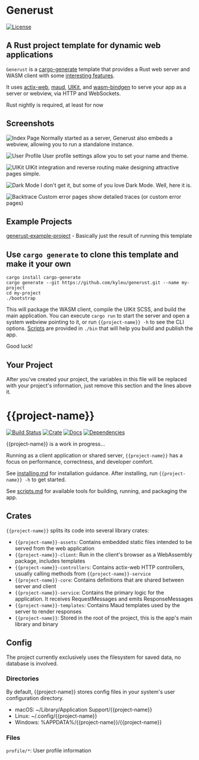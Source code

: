 # Generust

[![License](https://img.shields.io/badge/license-MIT-blue.svg)](License)

## A Rust project template for dynamic web applications

`Generust` is a [cargo-generate](https://github.com/ashleygwilliams/cargo-generate) template that provides a Rust web server and WASM client with some [interesting features](doc/features.md).

It uses [actix-web](https://actix.rs), [maud](https://maud.lambda.xyz), [UIKit](https://getuikit.com), and [wasm-bindgen](https://github.com/rustwasm/wasm-bindgen) to serve your app as a server or webview, via HTTP and WebSockets.

Rust nightly is required, at least for now

## Screenshots

![Index Page](doc/01_index.png)
Normally started as a server, Generust also embeds a webview, allowing you to run a standalone instance.

![User Profile](doc/02_profile.png)
User profile settings allow you to set your name and theme.

![UIKit](doc/03_gallery.png)
UIKit integration and reverse routing make designing attractive pages simple.

![Dark Mode](doc/04_gallery_dark.png)
I don't get it, but some of you love Dark Mode. Well, here it is.

![Backtrace](doc/05_backtrace.png)
Custom error pages show detailed traces (or custom error pages)

## Example Projects

[generust-example-project](https://github.com/kyleu/generust-example-project) - Basically just the result of running this template

## Use `cargo generate` to clone this template and make it your own

```script
cargo install cargo-generate
cargo generate --git https://github.com/kyleu/generust.git --name my-project
cd my-project
./bootstrap
```

This will package the WASM client, compile the UIKit SCSS, and build the main application.
You can execute `cargo run` to start the server and open a system webview pointing to it, or run `{{project-name}} -h` to see the CLI options.
[Scripts](doc/scripts.md) are provided in `./bin` that will help you build and publish the app.

Good luck!

## Your Project

After you've created your project, the variables in this file will be replaced with your project's information, just remove this section and the lines above it.

# {{project-name}}

[![Build Status](https://travis-ci.org/{{project-name}}/{{project-name}}.svg?branch=master)](https://travis-ci.org/{{project-name}}/{{project-name}})
[![Crate](https://meritbadge.herokuapp.com/{{project-name}})](https://crates.io/crates/{{project-name}})
[![Docs](https://docs.rs/{{project-name}}/badge.svg)](https://docs.rs/{{project-name}})
[![Dependencies](https://deps.rs/repo/github/{{project-name}}/{{project-name}}/status.svg)](https://deps.rs/repo/github/{{project-name}}/{{project-name}})

{{project-name}} is a work in progress...

Running as a client application or shared server, `{{project-name}}` has a focus on performance, correctness, and developer comfort.

See [installing.md](doc/installing.md) for installation guidance. After installing, run `{{project-name}} -h` to get started.

See [scripts.md](doc/scripts.md) for available tools for building, running, and packaging the app.

## Crates

`{{project-name}}` splits its code into several library crates:

- `{{project-name}}-assets`: Contains embedded static files intended to be served from the web application
- `{{project-name}}-client`: Run in the client's browser as a WebAssembly package, includes templates
- `{{project-name}}-controllers`: Contains actix-web HTTP controllers, usually calling methods from `{{project-name}}-service`
- `{{project-name}}-core`: Contains definitions that are shared between server and client
- `{{project-name}}-service`: Contains the primary logic for the application. It receives RequestMessages and emits ResponseMessages
- `{{project-name}}-templates`: Contains Maud templates used by the server to render responses
- `{{project-name}}`: Stored in the root of the project, this is the app's main library and binary

## Config

The project currently exclusively uses the filesystem for saved data, no database is involved.

### Directories

By default, {{project-name}} stores config files in your system's user configuration directory.

- macOS: ~/Library/Application Support/{{project-name}}
- Linux: ~/.config/{{project-name}}
- Windows: %APPDATA%/{{project-name}}/{{project-name}}

### Files

`profile/*`: User profile information
